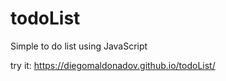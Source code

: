 # todoList
 Simple to do list using JavaScript 
 
 try it:
 https://diegomaldonadov.github.io/todoList/
